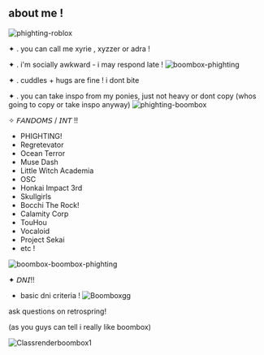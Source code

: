 ## about me ! 
![phighting-roblox](https://github.com/trinitarianrhapsody/trinitarianrhapsody/assets/170778538/5b0817de-0c78-4acc-9767-a7ee390d4ef3)

✦ . you can call me xyrie , xyzzer or adra ! 

✦ . i'm socially awkward - i may respond late ! 
![boombox-phighting](https://github.com/trinitarianrhapsody/trinitarianrhapsody/assets/170778538/5e65e33f-86e5-408c-b116-db23795d4cfe)

✦ . cuddles + hugs are fine ! i dont bite

✦ . you can take inspo from my ponies, just not heavy or dont copy (whos going to copy or take inspo anyway) 
![phighting-boombox](https://github.com/trinitarianrhapsody/trinitarianrhapsody/assets/170778538/29b0150d-dd87-4079-9157-d41af2081677)

✧ 𝘍𝘈𝘕𝘋𝘖𝘔𝘚 / 𝘐𝘕𝘛 !! 
- PHIGHTING!
- Regretevator
- Ocean Terror
- Muse Dash
- Little Witch Academia
- OSC
- Honkai Impact 3rd
- Skullgirls
- Bocchi The Rock!
- Calamity Corp
- TouHou
- Vocaloid
- Project Sekai
- etc !

![boombox-boombox-phighting](https://github.com/trinitarianrhapsody/trinitarianrhapsody/assets/170778538/e6a034d6-e64b-4a37-b34c-a52e3673367d)

✦ 𝘋𝘕𝘐!! 
- basic dni criteria !
![Boomboxgg](https://github.com/trinitarianrhapsody/trinitarianrhapsody/assets/170778538/333c1bdb-ca7e-4014-9fae-376438e5b806)

ask questions on retrospring!

(as you guys can tell i really like boombox) 

![Classrenderboombox1](https://github.com/trinitarianrhapsody/trinitarianrhapsody/assets/170778538/013e5120-b83e-4c52-a5dd-a5bf726be8fb)
